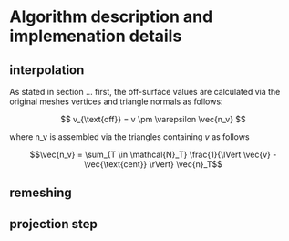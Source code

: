
# Algorithm description and implemenation details

## interpolation 
As stated in section ... first, the off-surface values are calculated via the original meshes vertices and triangle normals as follows:

$$ v_{\text{off}} = v \pm \varepsilon \vec{n_v} $$

where n_v is assembled via the triangles containing $v$ as follows

$$\vec{n_v} = \sum_{T \in \mathcal{N}_T} \frac{1}{\lVert \vec{v} - \vec{\text{cent}} \rVert} \vec{n}_T$$

## remeshing 

## projection step


